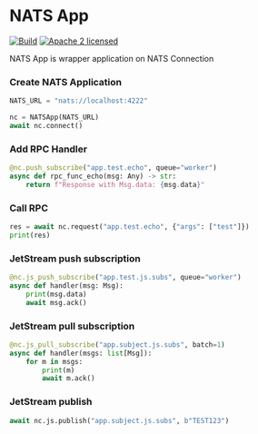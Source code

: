 # NATS App

[![Build](https://github.com/centum/nats_app/actions/workflows/build.yml/badge.svg)](https://github.com/centum/nats_app/actions/workflows/build.yml)
[![Apache 2 licensed](https://img.shields.io/badge/license-Apache2-blue.svg)](https://raw.githubusercontent.com/centum/nats_app/refs/heads/master/LICENSE)

NATS App is wrapper application on NATS Connection

### Create NATS Application

```python
NATS_URL = "nats://localhost:4222"

nc = NATSApp(NATS_URL)
await nc.connect()
```

### Add RPC Handler

```python
@nc.push_subscribe("app.test.echo", queue="worker")
async def rpc_func_echo(msg: Any) -> str:
    return f"Response with Msg.data: {msg.data}"
```

### Call RPC
```python
res = await nc.request("app.test.echo", {"args": ["test"]})
print(res)
```

### JetStream push subscription

```python
@nc.js_push_subscribe("app.test.js.subs", queue="worker")
async def handler(msg: Msg):
    print(msg.data)
    await msg.ack()
```

### JetStream pull subscription

```python
@nc.js_pull_subscribe("app.subject.js.subs", batch=1)
async def handler(msgs: list[Msg]):
    for m in msgs:
        print(m)
        await m.ack()
```

### JetStream publish

```python
await nc.js.publish("app.subject.js.subs", b"TEST123")
```

